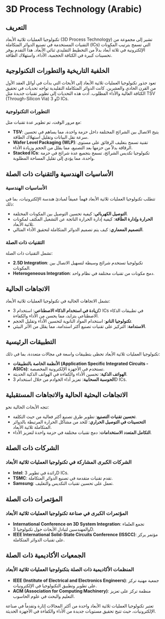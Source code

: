 # 3D Process Technology (Arabic)

## التعريف

تكنولوجيا العمليات ثلاثية الأبعاد (3D Process Technology) تشير إلى مجموعة من التقنيات المستخدمة في تصنيع الدوائر المتكاملة (ICs) التي تسمح بترتيب المكونات الإلكترونية في ثلاثة أبعاد بدلاً من التخطيط التقليدي ثنائي الأبعاد. هذا التقدم يوفر تحسينات كبيرة في الكثافة الحجمية، الأداء، واستهلاك الطاقة.

## الخلفية التاريخية والتطورات التكنولوجية

تعود جذور تكنولوجيا العمليات ثلاثية الأبعاد إلى الأبحاث التي بدأت في أوائل العقد الأول من القرن الحادي والعشرين. كانت الدوائر المتكاملة التقليدية تواجه تحديات في تحقيق الكثافة العالية والأداء المطلوب. أدت هذه التحديات إلى تطوير تقنيات جديدة مثل TSV (Through-Silicon Via) و 3D ICs.

### التطورات التكنولوجية

مع مرور الوقت، تم تطوير عدة تقنيات مثل:

- **TSV**: يتيح الاتصال بين الشرائح المختلفة داخل حزمة واحدة، مما يساهم في تحسين سرعة نقل البيانات وتقليل استهلاك الطاقة.
- **Wafer Level Packaging (WLP)**: تقنية تسمح بتغليف الرقائق على مستوى الرقاقة بدلاً من حزمها بعد التصنيع، مما يقلل من الحجم وزيادة الأداء.
- **Stacked ICs**: تكنولوجيا تكديس الشرائح، تسمح بتجميع عدة شرائح في حزمة واحدة، مما يؤدي إلى تقليل المساحة المطلوبة.

## الأساسيات الهندسية والتقنيات ذات الصلة

### الأساسيات الهندسية

تتطلب تكنولوجيا العمليات ثلاثية الأبعاد فهماً عميقاً لمبادئ هندسة الإلكترونيات، بما في ذلك:

- **التوصيل الكهربائي**: كيفية تحسين التوصيل بين المكونات المختلفة.
- **الحرارة وإدارة الطاقة**: كيفية إدارة الحرارة الناتجة عن التشغيل المكثف لمكونات ثلاثية الأبعاد.
- **التصميم المعماري**: كيف يتم تصميم الدوائر المتكاملة لتحقيق الأداء المثالي.

### التقنيات ذات الصلة

تشمل التقنيات ذات الصلة:

- **2.5D Integration**: تكنولوجيا تستخدم شرائح وسيطة لتسهيل الاتصال بين المكونات.
- **Heterogeneous Integration**: دمج مكونات من تقنيات مختلفة في نظام واحد.

## الاتجاهات الحالية

تشمل الاتجاهات الحالية في تكنولوجيا العمليات ثلاثية الأبعاد:

- **زيادة في استخدام الذكاء الاصطناعي**: استخدام 3D ICs في تطبيقات الذكاء الاصطناعي يتزايد، مما يحسن من الأداء والكفاءة.
- **تكنولوجيا النانو**: استخدام المواد النانوية لتحسين الأداء وتقليل الحجم.
- **الاستدامة**: التركيز على تقنيات تصنيع أكثر استدامة، مما يقلل من الأثر البيئي.

## التطبيقات الرئيسية

تكنولوجيا العمليات ثلاثية الأبعاد تحظى بتطبيقات واسعة في مجالات متعددة، بما في ذلك:

- **الأنظمة الخاصة بالتطبيقات (Application Specific Integrated Circuits - ASICs)**: تستخدم في الأجهزة الإلكترونية المخصصة.
- **الهواتف الذكية**: تحسين الأداء والكفاءة في الهواتف الذكية الحديثة.
- **الحوسبة السحابية**: تعزيز أداء الخوادم من خلال استخدام 3D ICs.

## الاتجاهات البحثية الحالية والاتجاهات المستقبلية

تتجه الأبحاث الحالية نحو:

- **تحسين تقنيات التصنيع**: تطوير طرق تصنيع أكثر فعالية من حيث التكلفة.
- **التحسينات في التوصيل الحراري**: للحد من مشاكل الحرارة المرتبطة بالدوائر المتكاملة ثلاثية الأبعاد.
- **التكامل المتعدد الاستخدامات**: دمج تقنيات مختلفة في حزمة واحدة لتعزيز الأداء.

## الشركات ذات الصلة

### الشركات الكبرى المشاركة في تكنولوجيا العمليات ثلاثية الأبعاد

- **Intel**: رائدة في تطوير 3D ICs.
- **TSMC**: تقدم تقنيات متقدمة في تصنيع الدوائر المتكاملة.
- **Samsung**: تعمل على تحسين تقنيات التكديس والتغليف.

## المؤتمرات ذات الصلة

### المؤتمرات الكبرى في صناعة تكنولوجيا العمليات ثلاثية الأبعاد

- **International Conference on 3D System Integration**: تجمع العلماء والمهندسين لتبادل الأبحاث حول تكنولوجيا 3D.
- **IEEE International Solid-State Circuits Conference (ISSCC)**: مؤتمر يركز على تقنيات الدوائر المتكاملة.

## الجمعيات الأكاديمية ذات الصلة

### المنظمات الأكاديمية ذات الصلة بتكنولوجيا العمليات ثلاثية الأبعاد

- **IEEE (Institute of Electrical and Electronics Engineers)**: جمعية مهنية تركز على تطوير وتطبيق التكنولوجيا في الإلكترونيات.
- **ACM (Association for Computing Machinery)**: منظمة تركز على تعزيز التعليم والبحث في علوم الحاسوب.

تعتبر تكنولوجيا العمليات ثلاثية الأبعاد واحدة من أكثر المجالات إثارة وتقدماً في صناعة الإلكترونيات، حيث تتيح تحقيق مستويات جديدة من الأداء والكفاءة في الأجهزة الحديثة.